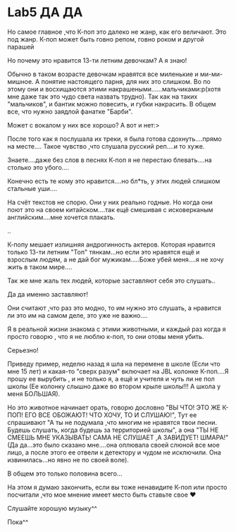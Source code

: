 # Lab5 ДА ДА

Но самое главное ,что К-поп это далеко не жанр, как его величают. Это под жанр. К-поп может быть говно репом, говно роком и другой парашей

Но почему это нравится 13-ти летним девочкам? А я знаю!

Обычно в таком возрасте девочкам нравятся все миленькие и ми-ми-мишное. А понятие настоящего парня, для них это слишком. Во по этому они и восхищаются этими накрашеными......мальчиками:р(хотя мне даже так это чудо света назвать трудно). Так как на таких "мальчиков", и бантик можно повесить, и губки накрасить. В общем все, что нужно заядлой фанатке "Барби".

Может с вокалом у них все хорошо? А вот и нет:>

После того как я послушала их треки, я была готова сдохнуть....прямо на месте.... Такое чувство ,что слушала русский реп....и то хуже.

Знаете....даже без слов в песнях К-поп я не перестаю блевать....на столько это убого....

Конечно есть те кому это нравится....но бл*ть, у этих людей слишком стальные уши....

На счёт текстов не спорю. Они у них реально годные. Но когда они поют это на своем китайском....так ещё смешивая с исковерканым английским....мне хочется плакать.

..

К-попу мешает излишняя андрогинность актеров. Которая нравится только 13-ти летним "Топ" тянкам...но если это нравятся ещё и взрослым людям, а не дай бог мужикам.....Боже убей меня....я не хочу жить в таком мире....

Так же мне жаль тех людей, которые заставляют себя это слушать..

Да да именно заставляют!

Они считают ,что раз это модно, то им нужно это слушать, а нравится ли это им на самом деле, это уже не важно....

Я в реальной жизни знакома с этими животными, и каждый раз когда я просто говорю , что я не люблю к-поп, то они отовы меня убить.

Серьезно!

Приведу пример, неделю назад я шла на перемене в школе (Если что мне 15 лет) и какая-то "сверх разум" включает на JBL колонке К-поп....Я прошу ее вырубить , и не только я, а ещё и учителя и чуть ли не пол школы (Ее колонку слышно даже во втором крыле школы!!! А школа у меня БОЛЬШАЯ).

Но это животное начинает орать, говорю дословно "ВЫ ЧТО! ЭТО ЖЕ К-ПОП! ЕГО ВСЕ ОБОЖАЮТ! ЧТО ХОЧУ, ТО И СЛУШАЮ!", Тут ее спрашивают "А ты не подумала ,что многим не нравятся твои песни. Будешь слушать, когда будешь за территорией школы", а она "ТЫ НЕ СМЕЕШЬ МНЕ УКАЗЫВАТЬ! САМА НЕ СЛУШАЕТ ,А ЗАВИДУЕТ! ШМАРА!" (Да да...это было сказано мне....она оплювала своей слюной все мое лицо, а после этого ее отвели к детектору и чудом не исключили. Она извинилась...но явно не по своей воле).

В общем это только половина всего...

На этом я думаю закончить, если вы тоже ненавидите К-поп или просто посчитали ,что мое мнение имеет место быть ставьте свое :heart:

Слушайте хорошую музыку^^

Пока^^
